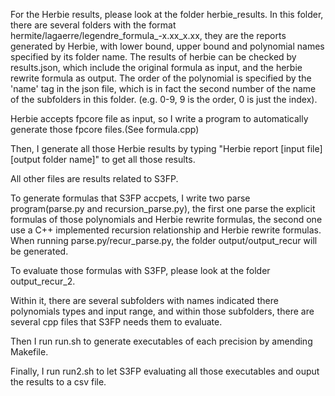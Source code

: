 For the Herbie results, please look at the folder herbie_results.
In this folder, there are several folders with the format hermite/lagaerre/legendre_formula_-x.xx_x.xx,
they are the reports generated by Herbie, with lower bound, upper bound and polynomial names specified by its folder name.
The results of herbie can be checked by results.json, which include the original formula as input, and the herbie rewrite formula as output.
The order of the polynomial is specified by the 'name' tag in the json file, which is in fact the second number of the name of the subfolders in this folder. (e.g. 0-9, 9 is the order, 0 is just the index).

Herbie accepts fpcore file as input, so I write a program to automatically generate those fpcore files.(See formula.cpp)

Then, I generate all those Herbie results by typing "Herbie report [input file] [output folder name]" to get all those results.


All other files are results related to S3FP.

To generate formulas that S3FP accpets, I write two parse program(parse.py and recursion_parse.py), the first one parse the explicit formulas of those polynomials and Herbie rewrite formulas, the second one use a C++ implemented recursion relationship and Herbie rewrite formulas.
When running parse.py/recur_parse.py, the folder output/output_recur will be generated.

To evaluate those formulas with S3FP, please look at the folder output_recur_2.

Within it, there are several subfolders with names indicated there polynomials types and input range, and within those subfolders, there are several cpp files that S3FP needs them to evaluate.

Then I run run.sh to generate executables of each precision by amending Makefile.

Finally, I run run2.sh to let S3FP evaluating all those executables and ouput the results to a csv file.
 
